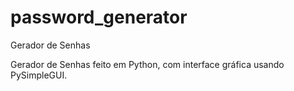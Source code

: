 # password_generator
 Gerador de Senhas

Gerador de Senhas feito em Python, com interface gráfica usando PySimpleGUI.
